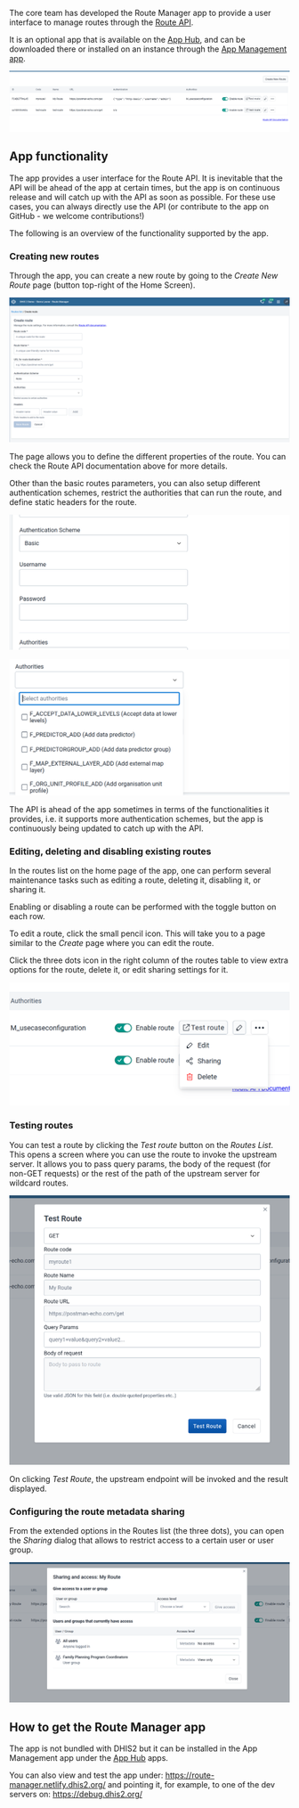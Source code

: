 The core team has developed the Route Manager app to provide a user interface to manage routes through the [Route API](https://docs.dhis2.org/en/develop/using-the-api/dhis-core-version-master/route.html).

It is an optional app that is available on the [App Hub](https://apps.dhis2.org/app/5dbe9ab8-46bd-411e-b22f-905f08a81d78), and can be downloaded there or installed on an instance through the [App Management app](https://docs.dhis2.org/en/use/user-guides/dhis-core-version-master/maintaining-the-system/installing-applications.html).

![Routes list](./resources/route-manager-list.png)

## App functionality

The app provides a user interface for the Route API. It is inevitable that the API will be ahead of the app at certain times, but the app is on continuous release and will catch up with the API as soon as possible. For these use cases, you can always directly use the API (or contribute to the app on GitHub - we welcome contributions!)

The following is an overview of the functionality supported by the app.

### Creating new routes

Through the app, you can create a new route by going to the _Create New Route_ page (button top-right of the Home Screen).

![Creating Routes](./resources/route-manager-create-route.png)

The page allows you to define the different properties of the route. You can check the Route API documentation above for more details.

Other than the basic routes parameters, you can also setup different authentication schemes, restrict the authorities that can run the route, and define static headers for the route.

![Manage Routes auth scheme](./resources/route-manager-auth-schemes.png)

![Manage Routes authorities](./resources/route-manager-authorities.png)

The API is ahead of the app sometimes in terms of the functionalities it provides, i.e. it supports more authentication schemes, but the app is continuously being updated to catch up with the API.

### Editing, deleting and disabling existing routes

In the routes list on the home page of the app, one can perform several maintenance tasks such as editing a route, deleting it, disabling it, or sharing it.

Enabling or disabling a route can be performed with the toggle button on each row.

To edit a route, click the small pencil icon. This will take you to a page similar to the _Create_ page where you can edit the route.

Click the three dots icon in the right column of the routes table to view extra options for the route, delete it, or edit sharing settings for it.

![Manage routes](./resources/route-manager-list-manage-options.png)

### Testing routes

You can test a route by clicking the _Test route_ button on the _Routes List_. This opens a screen where you can use the route to invoke the upstream server. It allows you to pass query params, the body of the request (for non-GET requests) or the rest of the path of the upstream server for wildcard routes.

![Test routes](./resources/route-manager-test-route.png)

On clicking _Test Route_, the upstream endpoint will be invoked and the result displayed.

### Configuring the route metadata sharing

From the extended options in the Routes list (the three dots), you can open the _Sharing_ dialog that allows to restrict access to a certain user or user group.

![Route Sharing](./resources/route-manager-sharing.png)

## How to get the Route Manager app

The app is not bundled with DHIS2 but it can be installed in the App Management app under the [App Hub](https://apps.dhis2.org/app/5dbe9ab8-46bd-411e-b22f-905f08a81d78) apps.

You can also view and test the app under: https://route-manager.netlify.dhis2.org/ and pointing it, for example, to one of the dev servers on: https://debug.dhis2.org/
